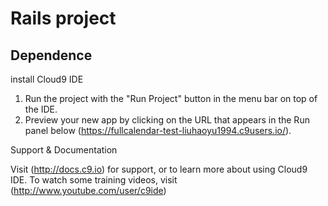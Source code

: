 # Rails project


## Dependence 

install Cloud9 IDE

1. Run the project with the "Run Project" button in the menu bar on top of the IDE.
2. Preview your new app by clicking on the URL that appears in the Run panel below (https://fullcalendar-test-liuhaoyu1994.c9users.io/).

Support & Documentation

Visit (http://docs.c9.io) for support, or to learn more about using Cloud9 IDE. 
To watch some training videos, visit (http://www.youtube.com/user/c9ide)
